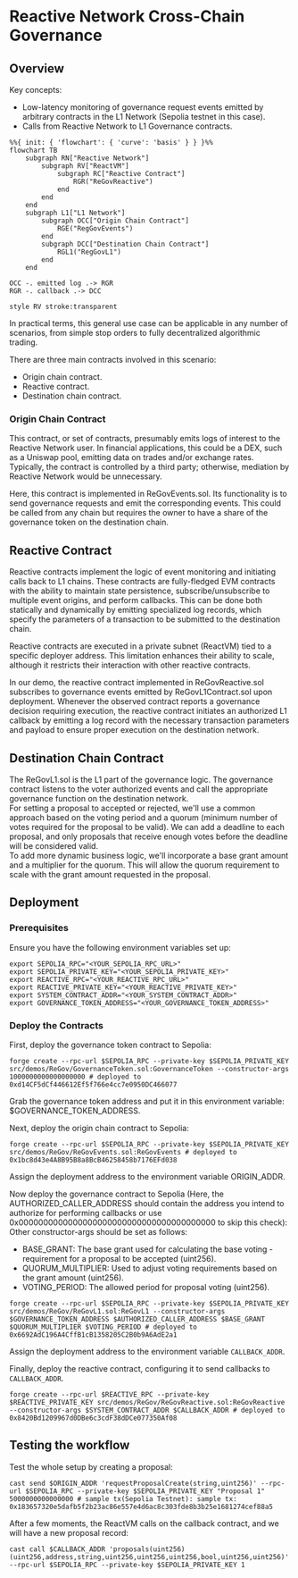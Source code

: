 # Reactive Network Cross-Chain Governance

## Overview

Key concepts:

- Low-latency monitoring of governance request events emitted by arbitrary contracts in the L1 Network (Sepolia testnet in this case).
- Calls from Reactive Network to L1 Governance contracts.

```mermaid
%%{ init: { 'flowchart': { 'curve': 'basis' } } }%%
flowchart TB
    subgraph RN["Reactive Network"]
        subgraph RV["ReactVM"]
            subgraph RC["Reactive Contract"]
                RGR("ReGovReactive")
            end
        end
    end
    subgraph L1["L1 Network"]
        subgraph OCC["Origin Chain Contract"]
            RGE("RegGovEvents")
        end
        subgraph DCC["Destination Chain Contract"]
            RGL1("RegGovL1")
        end
    end

OCC -. emitted log .-> RGR
RGR -. callback .-> DCC

style RV stroke:transparent
```

In practical terms, this general use case can be applicable in any number of scenarios, from simple stop orders to fully decentralized algorithmic trading.

There are three main contracts involved in this scenario:

- Origin chain contract.
- Reactive contract.
- Destination chain contract.

### Origin Chain Contract

This contract, or set of contracts, presumably emits logs of interest to the Reactive Network user. In financial applications, this could be a DEX, such as a Uniswap pool, emitting data on trades and/or exchange rates. Typically, the contract is controlled by a third party; otherwise, mediation by Reactive Network would be unnecessary.

Here, this contract is implemented in ReGovEvents.sol. Its functionality is to send governance requests and emit the corresponding events. This could be called from any chain but requires the owner to have a share of the governance token on the destination chain.

## Reactive Contract

Reactive contracts implement the logic of event monitoring and initiating calls back to L1 chains. These contracts are fully-fledged EVM contracts with the ability to maintain state persistence, subscribe/unsubscribe to multiple event origins, and perform callbacks. This can be done both statically and dynamically by emitting specialized log records, which specify the parameters of a transaction to be submitted to the destination chain.

Reactive contracts are executed in a private subnet (ReactVM) tied to a specific deployer address. This limitation enhances their ability to scale, although it restricts their interaction with other reactive contracts.

In our demo, the reactive contract implemented in ReGovReactive.sol subscribes to governance events emitted by ReGovL1Contract.sol upon deployment. Whenever the observed contract reports a governance decision requiring execution, the reactive contract initiates an authorized L1 callback by emitting a log record with the necessary transaction parameters and payload to ensure proper execution on the destination network.

## Destination Chain Contract

The ReGovL1.sol is the L1 part of the governance logic. The governance contract listens to the voter authorized events and call the appropriate governance function on the destination network.  
For setting a proposal to accepted or rejected, we'll use a common approach based on the voting period and a quorum (minimum number of votes required for the proposal to be valid). We can add a deadline to each proposal, and only proposals that receive enough votes before the deadline will be considered valid.  
To add more dynamic business logic, we'll incorporate a base grant amount and a multiplier for the quorum. This will allow the quorum requirement to scale with the grant amount requested in the proposal.

## Deployment

### Prerequisites

Ensure you have the following environment variables set up:

```
export SEPOLIA_RPC="<YOUR_SEPOLIA_RPC_URL>"
export SEPOLIA_PRIVATE_KEY="<YOUR_SEPOLIA_PRIVATE_KEY>"
export REACTIVE_RPC="<YOUR_REACTIVE_RPC_URL>"
export REACTIVE_PRIVATE_KEY="<YOUR_REACTIVE_PRIVATE_KEY>"
export SYSTEM_CONTRACT_ADDR="<YOUR_SYSTEM_CONTRACT_ADDR>"
export GOVERNANCE_TOKEN_ADDRESS="<YOUR_GOVERNANCE_TOKEN_ADDRESS>"
```

### Deploy the Contracts

First, deploy the governance token contract to Sepolia:

```
forge create --rpc-url $SEPOLIA_RPC --private-key $SEPOLIA_PRIVATE_KEY src/demos/ReGov/GovernanceToken.sol:GovernanceToken --constructor-args 1000000000000000000 # deployed to 0xd14CF5dCf446612Ef5f766e4cc7e0950DC466077
```

Grab the governance token address and put it in this environment variable: $GOVERNANCE_TOKEN_ADDRESS.

Next, deploy the origin chain contract to Sepolia:

```
forge create --rpc-url $SEPOLIA_RPC --private-key $SEPOLIA_PRIVATE_KEY src/demos/ReGov/ReGovEvents.sol:ReGovEvents # deployed to 0x1bc8d43e4A8B95B8a8BcB46258458b7176EFd038
```

Assign the deployment address to the environment variable ORIGIN_ADDR.

Now deploy the governance contract to Sepolia (Here, the AUTHORIZED_CALLER_ADDRESS should contain the address you intend to authorize for performing callbacks or use 0x0000000000000000000000000000000000000000 to skip this check):
Other constructor-args should be set as follows:

- BASE_GRANT: The base grant used for calculating the base voting - requirement for a proposal to be accepted (uint256).
- QUORUM_MULTIPLIER: Used to adjust voting requirements based on the grant amount (uint256).
- VOTING_PERIOD: The allowed period for proposal voting (uint256).

```
forge create --rpc-url $SEPOLIA_RPC --private-key $SEPOLIA_PRIVATE_KEY src/demos/ReGov/ReGovL1.sol:ReGovL1 --constructor-args $GOVERNANCE_TOKEN_ADDRESS $AUTHORIZED_CALLER_ADDRESS $BASE_GRANT $QUORUM_MULTIPLIER $VOTING_PERIOD # deployed to 0x6692AdC196A4CffB1cB1358205C2B0b9A6AdE2a1
```

Assign the deployment address to the environment variable `CALLBACK_ADDR`.

Finally, deploy the reactive contract, configuring it to send callbacks
to `CALLBACK_ADDR`.

```
forge create --rpc-url $REACTIVE_RPC --private-key $REACTIVE_PRIVATE_KEY src/demos/ReGov/ReGovReactive.sol:ReGovReactive --constructor-args $SYSTEM_CONTRACT_ADDR $CALLBACK_ADDR # deployed to 0x8420Bd1209967d0DBe6c3cdF38dDCe077350Af08
```

## Testing the workflow

Test the whole setup by creating a proposal:

```
cast send $ORIGIN_ADDR 'requestProposalCreate(string,uint256)' --rpc-url $SEPOLIA_RPC --private-key $SEPOLIA_PRIVATE_KEY "Proposal 1" 5000000000000000 # sample tx(Sepolia Testnet): sample tx: 0x183657320e5dafb5f2b23ac86e557e4d6ac8c303fde8b3b25e1681274cef88a5
```

After a few moments, the ReactVM calls on the callback contract, and we will have a new proposal record:

```
cast call $CALLBACK_ADDR 'proposals(uint256)(uint256,address,string,uint256,uint256,uint256,bool,uint256,uint256)' --rpc-url $SEPOLIA_RPC --private-key $SEPOLIA_PRIVATE_KEY 1
```
